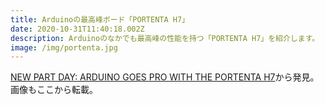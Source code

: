 ```yaml
---
title: Arduinoの最高峰ボード「PORTENTA H7」
date: 2020-10-31T11:40:18.002Z
description: Arduinoのなかでも最高峰の性能を持つ「PORTENTA H7」を紹介します。
image: /img/portenta.jpg
---
```

[NEW PART DAY: ARDUINO GOES PRO WITH THE PORTENTA H7](https://hackaday.com/2020/01/15/new-part-day-arduino-goes-pro-with-the-portenta-h7/)から発見。画像もここから転載。

